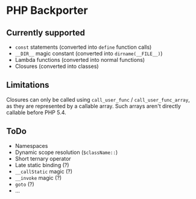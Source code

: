 PHP Backporter
==============

Currently supported
-------------------

* `const` statements (converted into `define` function calls)
* `__DIR__` magic constant (converted into `dirname(__FILE__)`)
* Lambda functions (converted into normal functions)
* Closures (converted into classes)

Limitations
-----------

Closures can only be called using `call_user_func` / `call_user_func_array`, as they are represented
by a callable array. Such arrays aren't directly callable before PHP 5.4.

ToDo
----

* Namespaces
* Dynamic scope resolution (`$className::`)
* Short ternary operator
* Late static binding (?)
* `__callStatic` magic (?)
* `__invoke` magic (?)
* `goto` (?)
* ...